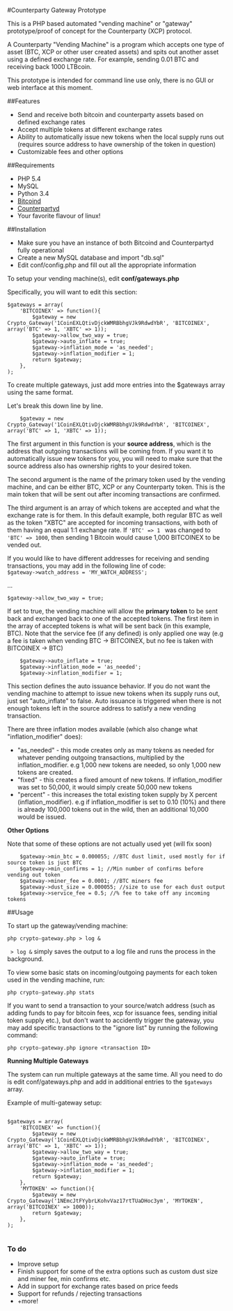 #Counterparty Gateway Prototype

This is a PHP based automated "vending machine" or "gateway" prototype/proof of concept for the Counterparty (XCP) protocol.

A Counterparty "Vending Machine" is a program which accepts one type of asset (BTC, XCP or other user created assets) and spits
out another asset using a defined exchange rate. For example, sending 0.01 BTC and receiving back 1000 LTBcoin. 

This prototype is intended for command line use only, there is no GUI or web interface at this moment.

##Features

* Send and receive both bitcoin and counterparty assets based on defined exchange rates
* Accept multiple tokens at different exchange rates
* Ability to automatically issue new tokens when the local supply runs out (requires source address to have ownership of the token in question)
* Customizable fees and other options

##Requirements

* PHP 5.4
* MySQL
* Python 3.4
* [Bitcoind](https://github.com/bitcoin/bitcoin)
* [Counterpartyd](https://github.com/CounterpartyXCP/counterpartyd)
* Your favorite flavour of linux!

##Installation

* Make sure you have an instance of both Bitcoind and Counterpartyd fully operational
* Create a new MySQL database and import "db.sql"
* Edit conf/config.php and fill out all the appropriate information

To setup your vending machine(s), edit **conf/gateways.php**

Specifically, you will want to edit this section:

```
$gateways = array(
	'BITCOINEX' => function(){
		$gateway = new Crypto_Gateway('1CoinEXLQtivDjckWMRBbhgVJk9RdwdYbR', 'BITCOINEX', array('BTC' => 1, 'XBTC' => 1));
		$gateway->allow_two_way = true;
		$gateway->auto_inflate = true;
		$gateway->inflation_mode = 'as_needed';
		$gateway->inflation_modifier = 1;
		return $gateway;
	},
);

```

To create multiple gateways, just add more entries into the $gateways array using the same format.

Let's break this down line by line.

```
	$gateway = new Crypto_Gateway('1CoinEXLQtivDjckWMRBbhgVJk9RdwdYbR', 'BITCOINEX', array('BTC' => 1, 'XBTC' => 1));
````

The first argument in this function is your **source address**, which is the address that outgoing transactions will be coming from. If you want it to automatically issue new tokens for you, you will need to make sure that the source address also has ownership rights to your desired token.

The second argument is the name of the primary token used by the vending machine, and can be either BTC, XCP or any Counterparty token. This is the main token that will be sent out after incoming transactions are confirmed.

The third argument is an array of which tokens are accepted and what the exchange rate is for them. In this default example, both regular BTC as well as the token "XBTC" are accepted for incoming transactions, with both of them having an equal 1:1 exchange rate. If ```'BTC' => 1 ``` was changed to ```'BTC' => 1000```, then sending 1 Bitcoin would cause 1,000 BITCOINEX to be vended out.

If you would like to have different addresses for receiving and sending transactions, you may add in the following line of code:  
``` $gateway->watch_address = 'MY_WATCH_ADDRESS'; ```

...

```
$gateway->allow_two_way = true;
```

If set to true, the vending machine will allow the **primary token** to be sent back and exchanged back to one of the accepted tokens. The first item in the array of accepted tokens is what will be sent back (in this example, BTC). Note that the service fee (if any defined) is only applied one way (e.g a fee is taken when vending BTC -> BITCOINEX, but no fee is taken with BITCOINEX -> BTC)

```
	$gateway->auto_inflate = true;
	$gateway->inflation_mode = 'as_needed';
	$gateway->inflation_modifier = 1;
```

This section defines the auto issuance behavior. If you do not want the vending machine to attempt to issue new tokens when its supply runs out, just set "auto_inflate" to false. Auto issuance is triggered when there is not enough tokens left in the source address to satisfy a new vending transaction. 

There are three inflation modes available (which also change what "inflation_modifier" does):

* "as_needed" - this mode creates only as many tokens as needed for whatever pending outgoing transactions, multiplied by the inflation_modifier. e.g 1,000 new tokens are needed, so only 1,000 new tokens are created.
* "fixed" - this creates a fixed amount of new tokens. If inflation_modifier was set to 50,000, it would simply create 50,000 new tokens
* "percent" - this increases the total existing token supply by X percent (inflation_modifier). e.g if inflation_modifier is set to 0.10 (10%) and there is already 100,000 tokens out in the wild, then an additional 10,000 would be issued.

**Other Options**

Note that some of these options are not actually used yet (will fix soon)

```
	$gateway->min_btc = 0.000055; //BTC dust limit, used mostly for if source token is just BTC
	$gateway->min_confirms = 1; //Min number of confirms before vending out token
	$gateway->miner_fee = 0.0001; //BTC miners fee
	$gateway->dust_size = 0.000055; //size to use for each dust output
	$gateway->service_fee = 0.5; //% fee to take off any incoming tokens

```


##Usage

To start up the gateway/vending machine:

```
php crypto-gateway.php > log &
```
``` > log &``` simply saves the output to a log file and runs the process in the background.

To view some basic stats on incoming/outgoing payments for each token used in the vending machine, run:

```
php crypto-gateway.php stats
```

If you want to send a transaction to your source/watch address (such as adding funds to pay for bitcoin fees, xcp for issuance fees, sending initial token supply etc.), but don't want to accidently trigger the gateway, you may add specific transactions to the "ignore list" by running the following command:

```
php crypto-gateway.php ignore <transaction ID>
```

**Running Multiple Gateways**

The system can run multiple gateways at the same time. All you need to do is edit conf/gateways.php and add in additional entries to the ```$gateways``` array.

Example of multi-gateway setup:

```

$gateways = array(
	'BITCOINEX' => function(){
		$gateway = new Crypto_Gateway('1CoinEXLQtivDjckWMRBbhgVJk9RdwdYbR', 'BITCOINEX', array('BTC' => 1, 'XBTC' => 1));
		$gateway->allow_two_way = true;
		$gateway->auto_inflate = true;
		$gateway->inflation_mode = 'as_needed';
		$gateway->inflation_modifier = 1;
		return $gateway;
	},
	'MYTOKEN' => function(){
		$gateway = new Crypto_Gateway('1NEmcJtFYybrLKohvVaz17rtTUaDHoc3ym', 'MYTOKEN', array('BITCOINEX' => 1000));
		return $gateway;
	},
);


```

### To do

* Improve setup
* Finish support for some of the extra options such as custom dust size and miner fee, min confirms etc.
* Add in support for exchange rates based on price feeds
* Support for refunds / rejecting transactions
* +more!
